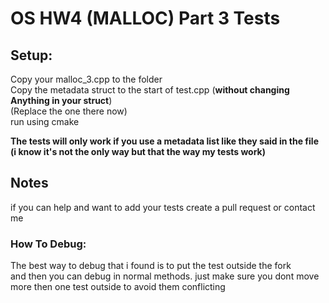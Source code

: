 # OS HW4 (MALLOC) Part 3 Tests
## Setup:  
Copy your malloc_3.cpp to the folder  
Copy the metadata struct to the start of test.cpp (**without changing Anything in your struct**)   
(Replace the one there now)  
run using cmake

**The tests will only work if you use a metadata list like they said in the file
(i know it's not the only way but that the way my tests work)**

## Notes
if you can help and want to add your tests create a pull request or contact me


### How To Debug:
The best way to debug that i found is to put the test outside the fork  
and then you can debug in normal methods.
just make sure you dont move more then one test outside to avoid them conflicting
